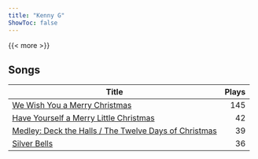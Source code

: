 ```yaml
---
title: "Kenny G"
ShowToc: false
---
```


{{< more >}}

## Songs
Title | Plays 
----- | -----: 
[We Wish You a Merry Christmas](/songs/we-wish-you-a-merry-christmas) | 145
[Have Yourself a Merry Little Christmas](/songs/have-yourself-a-merry-little-christmas) | 42
[Medley: Deck the Halls / The Twelve Days of Christmas](/songs/medley-deck-the-halls-the-twelve-days-of-christmas) | 39
[Silver Bells](/songs/silver-bells) | 36

